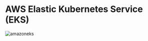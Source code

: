 # AWS Elastic Kubernetes Service (EKS)
![amazoneks](https://github.com/carollebertille/aws-eks/assets/99866372/453f7dca-b78e-4b21-914a-fe90fc162008)

